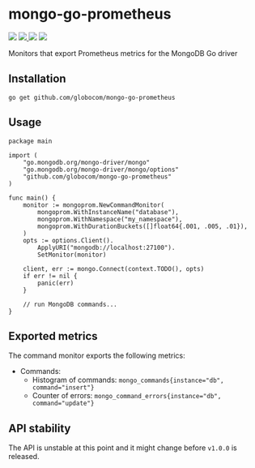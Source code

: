 # mongo-go-prometheus

<p>
  <img src="https://img.shields.io/github/workflow/status/globocom/mongo-go-prometheus/Go?style=flat-square">
  <a href="https://github.com/globocom/mongo-go-prometheus/blob/master/LICENSE">
    <img src="https://img.shields.io/github/license/globocom/mongo-go-prometheus?color=blue&style=flat-square">
  </a>
  <img src="https://img.shields.io/github/go-mod/go-version/globocom/mongo-go-prometheus?style=flat-square">
  <a href="https://pkg.go.dev/github.com/globocom/mongo-go-prometheus">
    <img src="https://img.shields.io/badge/Go-reference-blue?style=flat-square">
  </a>
</p>

Monitors that export Prometheus metrics for the MongoDB Go driver

## Installation

	go get github.com/globocom/mongo-go-prometheus

## Usage

```golang
package main

import (
	"go.mongodb.org/mongo-driver/mongo"
	"go.mongodb.org/mongo-driver/mongo/options"
	"github.com/globocom/mongo-go-prometheus"
)

func main() {
	monitor := mongoprom.NewCommandMonitor(
		mongoprom.WithInstanceName("database"),
		mongoprom.WithNamespace("my_namespace"),
		mongoprom.WithDurationBuckets([]float64{.001, .005, .01}),
	)
	opts := options.Client().
		ApplyURI("mongodb://localhost:27100").
		SetMonitor(monitor)

	client, err := mongo.Connect(context.TODO(), opts)
	if err != nil {
		panic(err)
	}

	// run MongoDB commands...
}
```

## Exported metrics

The command monitor exports the following metrics:

- Commands:
	- Histogram of commands: `mongo_commands{instance="db", command="insert"}`
	- Counter of errors: `mongo_command_errors{instance="db", command="update"}`

## API stability

The API is unstable at this point and it might change before `v1.0.0` is released.

